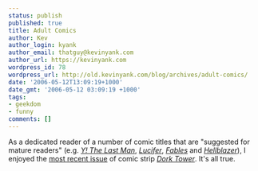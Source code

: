 ```yaml
---
status: publish
published: true
title: Adult Comics
author: Kev
author_login: kyank
author_email: thatguy@kevinyank.com
author_url: https://kevinyank.com
wordpress_id: 78
wordpress_url: http://old.kevinyank.com/blog/archives/adult-comics/
date: '2006-05-12T13:09:19+1000'
date_gmt: '2006-05-12 03:09:19 +1000'
tags:
- geekdom
- funny
comments: []
---
```

<p>As a dedicated reader of a number of comic titles that are "suggested for mature readers" (e.g. <a href="http://www.dccomics.com/features/ylastman/"><cite>Y! The Last Man</cite></a>, <a href="http://www.dccomics.com/features/lucifer/"><cite>Lucifer</cite></a>, <a href="http://www.dccomics.com/features/fables/"><cite>Fables</cite></a> and <a href="http://www.dccomics.com/features/hellblazer/"><cite>Hellblazer</cite></a>), I enjoyed the <a href="http://archive.gamespy.com/comics/dorktower/archive.asp?nextform=viewcomic&id=1123">most recent issue</a> of comic strip <a href="http://archive.gamespy.com/comics/dorktower/"><cite>Dork Tower</cite></a>. It's all true.</p>
